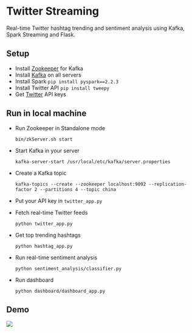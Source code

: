 # Twitter Streaming

Real-time Twitter hashtag trending and sentiment analysis using Kafka, Spark Streaming and Flask.

## Setup
* Install [Zookeeper](https://zookeeper.apache.org/releases.html) for Kafka
* Install [Kafka](https://kafka.apache.org/downloads) on all servers
* Install Spark `pip install pyspark==2.2.3`
* Install Twitter API `pip install tweepy`
* Get [Twitter](https://developer.twitter.com/en/apps) API keys

## Run in local machine
* Run Zookeeper in Standalone mode 

    `bin/zkServer.sh start`
    
* Start Kafka in your server

    `kafka-server-start /usr/local/etc/kafka/server.properties`

* Create a Kafka topic

    `kafka-topics --create --zookeeper localhost:9092 --replication-factor 2 --partitions 4 --topic china`
    
* Put your API key in `twitter_app.py`
* Fetch real-time Twitter feeds

    `python twitter_app.py`

* Get top trending hashtags

    `python hashtag_app.py`

* Run real-time sentiment analysis

    `python sentiment_analysis/classifier.py`

* Run dashboard

    `python dashboard/dashboard_app.py`

## Demo
![](https://github.com/joeyhaohao/twitter_streaming/blob/master/demo.png)
